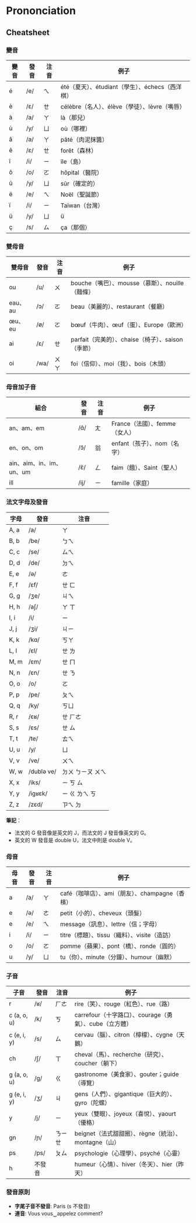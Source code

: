 # Prononciation

## Cheatsheet

### 變音

| 變音 | 發音 | 注音 | 例子 |
| --- | --- | --- | --- |
| é   | /e/ | ㄟ | été（夏天）、étudiant（學生）、échecs（西洋棋）|
| è   | /ɛ/ | ㄝ | célèbre（名人）、élève（學徒）、lèvre（嘴唇）|
| à   | /a/ | ㄚ | là（那兒）|
| ù   | /y/ | ㄩ | où（哪裡）|
| â   | /a/ | ㄚ | pâté（肉泥抹醬）|
| ê   | /ɛ/ | ㄝ | forêt（森林）|
| î   | /i/ | ㄧ | île（島）|
| ô   | /o/ | ㄛ | hôpital（醫院）|
| û   | /y/ | ㄩ | sûr（確定的）|
| ë   | /e/ | ㄟ | Noël（聖誕節）|
| ï   | /i/ | ㄧ | Taïwan（台灣）|
| ü   | /y/ | ㄩ | ü |
| ç   | /s/ | ㄙ | ça（那個）|

### 雙母音

| 雙母音 | 發音 | 注音 | 例子 |
| --- | --- | --- | --- |
| ou  | /u/ | ㄨ | bouche（嘴巴）、mousse（慕斯）、nouille（麵條）|
| eau、au | /ɔ/ | ㄛ | beau（美麗的）、restaurant（餐廳）|
| œu、eu | /ø/ | ㄛ | bœuf（牛肉）、œuf（蛋）、Europe（歐洲）|
| ai  | /ɛ/ | ㄝ | parfait（完美的）、chaise（椅子）、saison（季節）|
| oi  | /wa/ | ㄨㄚ | foi（信仰）、moi（我）、bois（木頭）|

### 母音加子音

| 組合 | 發音 | 注音 | 例子 |
| --- | --- | --- | --- |
| an、am、em | /ɑ̃/ | ㄤ | France（法國）、femme（女人）|
| en、on、om | /ɔ̃/ | 翁 | enfant（孩子）、nom（名字）|
| ain、aim、in、im、un、um | /ɛ̃/ | ㄥ | faim（餓）、Saint（聖人）|
| ill | /ij/ | ㄧ | famille（家庭）|

### 法文字母及發音

| 字母  | 發音  | 注音  |
| --- | --- | --- |
| A, a | /a/ | ㄚ |
| B, b | /be/ | ㄅㄟ |
| C, c | /se/ | ㄙㄟ |
| D, d | /de/ | ㄉㄟ |
| E, e | /ə/ | ㄜ |
| F, f | /ɛf/ | ㄝ ㄈ |
| G, g | /ʒe/ | ㄐㄟ |
| H, h | /aʃ/ | ㄚ ㄒ |
| I, i | /i/ | ㄧ |
| J, j | /ʒi/ | ㄐㄧ |
| K, k | /kɑ/ | ㄎㄚ |
| L, l | /ɛl/ | ㄝ ㄌ |
| M, m | /ɛm/ | ㄝ ㄇ |
| N, n | /ɛn/ | ㄝ ㄋ |
| O, o | /o/ | ㄛ |
| P, p | /pe/ | ㄆㄟ |
| Q, q | /ky/ | ㄎㄩ |
| R, r | /ɛʁ/ | ㄝ ㄏㄜ |
| S, s | /ɛs/ | ㄝ ㄙ |
| T, t | /te/ | ㄊㄟ |
| U, u | /y/ | ㄩ |
| V, v | /ve/ | ㄨㄟ |
| W, w | /dublə ve/ | ㄉㄨ ㄅㄧㄡ ㄨㄟ |
| X, x | /iks/ | ㄧ ㄎ ㄙ |
| Y, y | /igʁɛk/ | ㄧ ㄍ ㄌㄟ ㄎ |
| Z, z | /zɛd/ | ㄗㄟ ㄉ |

**筆記**：

- 法文的 G 發音像是英文的 J，而法文的 J 發音像英文的 G。
- 英文的 W 發音是 double U，法文中則是 double V。

### 母音

| 母音 | 發音 | 注音 | 例子 |
| --- | --- | --- | --- |
| a   | /a/ | ㄚ | café（咖啡店）、ami（朋友）、champagne（香檳）|
| e   | /ə/ | ㄜ | petit（小的）、cheveux（頭髮）|
| e   | /e/ | ㄟ | message（訊息）、lettre（信；字母）|
| i   | /i/ | ㄧ | titre（標題）、tissu（織料）、visite（造訪）|
| o   | /o/ | ㄛ | pomme（蘋果）、pont（橋）、ronde（圓的）|
| u   | /y/ | ㄩ | tu（你）、minute（分鐘）、humour（幽默）|

### 子音

| 子音 | 發音 | 注音 | 例子 |
| --- | --- | --- | --- |
| r   | /ʁ/ | ㄏㄜ | rire（笑）、rouge（紅色）、rue（路）|
| c (a, o, u) | /k/ | ㄎ | carrefour（十字路口）、courage（勇氣）、cube（立方體）|
| c (e, i, y) | /s/ | ㄙ | cervau（腦）、citron（檸檬）、cygne（天鵝）|
| ch  | /ʃ/ | ㄒ | cheval（馬）、recherche（研究）、coucher（躺下）|
| g (a, o, u) | /g/ | ㄍ | gastronome（美食家）、gouter；guide（導覽）|
| g (e, i, y) | /ʒ/ | ㄐ | gens（人們）、gigantique（巨大的）、gyro（陀螺）|
| y   | /j/ | ㄧ | yeux（雙眼）、joyeux（喜悅）、yaourt（優格）|
| gn  | /ɲ/ | ㄋㄧㄝ | beignet（法式甜甜圈）、règne（統治）、montagne（山）|
| ps  | /ps/ | ㄆㄙ | psychologie（心理學）、psyché（心靈）|
| h   | 不發音 | | humeur（心情）、hiver（冬天）、hier（昨天）|

### 發音原則

- **字尾子音不發音**: Paris (s 不發音)
- **連音**: Vous vous‿appelez comment?
